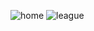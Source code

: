 
![home](https://user-images.githubusercontent.com/22566929/34201492-5355aefc-e57d-11e7-8534-a48ba596e925.png)
![league](https://user-images.githubusercontent.com/22566929/34201493-542ba570-e57d-11e7-882f-ec608941c24c.png)
